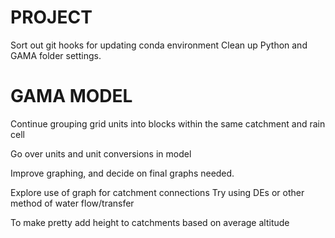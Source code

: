 # PROJECT
Sort out git hooks for updating conda environment
Clean up Python and GAMA folder settings.

# GAMA MODEL
Continue grouping grid units into blocks within the same catchment and rain cell

Go over units and unit conversions in model

Improve graphing, and decide on final graphs needed.

Explore use of graph for catchment connections
Try using DEs or other method of water flow/transfer

To make pretty add height to catchments based on average altitude